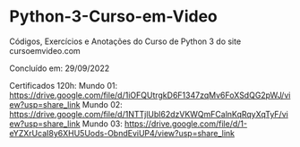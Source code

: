 # Python-3-Curso-em-Video
 Códigos, Exercícios e Anotações do Curso de Python 3 do site cursoemvideo.com

Concluído em: 29/09/2022

Certificados 120h:
Mundo 01: https://drive.google.com/file/d/1iOFQUtrgkD6F1347zqMv6FoXSdQG2pWJ/view?usp=share_link
Mundo 02: https://drive.google.com/file/d/1NTTjlUbl62dzVKWQmFCalnKqRqyXqTyF/view?usp=share_link
Mundo 03: https://drive.google.com/file/d/1-eYZXrUcaI8y6XHU5Uods-ObndEviUP4/view?usp=share_link
